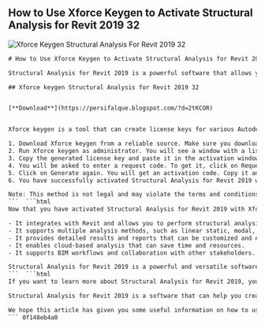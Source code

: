 ## How to Use Xforce Keygen to Activate Structural Analysis for Revit 2019 32

 
![Xforce Keygen Structural Analysis For Revit 2019 32](https://encrypted-tbn2.gstatic.com/images?q=tbn:ANd9GcRDdWW6IDqyOi-6fEwaKErAUSsWpFNCWfEg0RLcUaupkb-xG35lNDndPHQ)

 ```html 
# How to Use Xforce Keygen to Activate Structural Analysis for Revit 2019 32
 
Structural Analysis for Revit 2019 is a powerful software that allows you to perform structural analysis and design of complex buildings and structures. However, to use it, you need to activate it with a valid license key. If you don't have one, you can use Xforce keygen to generate one.
 
## Xforce keygen Structural Analysis for Revit 2019 32


[**Download**](https://persifalque.blogspot.com/?d=2tKCOR)

 
Xforce keygen is a tool that can create license keys for various Autodesk products, including Structural Analysis for Revit 2019. It is easy to use and works on both Windows and Mac operating systems. Here are the steps to use Xforce keygen to activate Structural Analysis for Revit 2019 32:
 
1. Download Xforce keygen from a reliable source. Make sure you download the version that matches your operating system and the product you want to activate.
2. Run Xforce keygen as administrator. You will see a window with a list of Autodesk products. Select Structural Analysis for Revit 2019 from the list and click on Generate.
3. Copy the generated license key and paste it in the activation window of Structural Analysis for Revit 2019. Click on Next.
4. You will be asked to enter a request code. To get it, click on Request an activation code using an offline method. You will see a long code on the screen. Copy it and paste it in the Xforce keygen window.
5. Click on Generate again. You will get an activation code. Copy it and paste it in the activation window of Structural Analysis for Revit 2019. Click on Next.
6. You have successfully activated Structural Analysis for Revit 2019 with Xforce keygen. Enjoy using the software!

Note: This method is not legal and may violate the terms and conditions of Autodesk. Use it at your own risk. We do not endorse or support any illegal activities.
 ```  ```html 
Now that you have activated Structural Analysis for Revit 2019 with Xforce keygen, you can start using the software to perform various tasks. Here are some of the features and benefits of Structural Analysis for Revit 2019:

- It integrates with Revit and allows you to perform structural analysis and design within the same environment.
- It supports multiple analysis methods, such as linear static, modal, response spectrum, pushover, and nonlinear static.
- It provides detailed results and reports that can be customized and exported.
- It enables cloud-based analysis that can save time and resources.
- It supports BIM workflows and collaboration with other stakeholders.

Structural Analysis for Revit 2019 is a powerful and versatile software that can help you create high-quality and efficient structural designs. However, remember that using Xforce keygen to activate it is not legal and may cause problems in the future. If you want to use the software legally, you should purchase a license from Autodesk or an authorized reseller.
 ```  ```html 
If you want to learn more about Structural Analysis for Revit 2019, you can visit the official website of Autodesk or check out some online tutorials and courses. You can also join the online community of Revit users and experts and get tips and feedback on your projects.
 
Structural Analysis for Revit 2019 is a software that can help you create better and safer structures. However, it is not a substitute for professional judgment and experience. You should always verify the results and assumptions of the software and follow the best practices and standards of structural engineering.
 
We hope this article has given you some useful information on how to use Xforce keygen to activate Structural Analysis for Revit 2019 32. However, we do not recommend or condone this method as it is illegal and unethical. We advise you to respect the intellectual property rights of Autodesk and purchase a legitimate license for the software.
 ``` 0f148eb4a0
